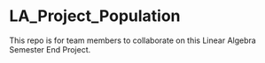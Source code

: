 # LA_Project_Population
This repo is for team members to collaborate on this Linear Algebra Semester End Project.
